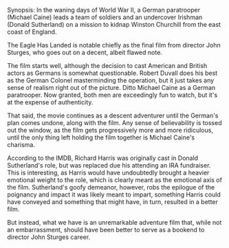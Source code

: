 Synopsis: In the waning days of World War II, a German paratrooper (Michael Caine) leads a team of soldiers and an undercover Irishman (Donald Sutherland) on a mission to kidnap Winston Churchill from the east coast of England.

The Eagle Has Landed is notable chiefly as the final film from director John Sturges, who goes out on a decent, albeit flawed note.

The film starts well, although the decision to cast American and British actors as Germans is somewhat questionable. Robert Duvall does his best as the German Colonel masterminding the operation, but it just takes any sense of realism right out of the picture. Ditto Michael Caine as a German paratrooper. Now granted, both men are exceedingly fun to watch, but it's at the expense of authenticity.

That said, the movie continues as a descent adventurer until the German's plan comes undone, along with the film. Any sense of believability is tossed out the window, as the film gets progressively more and more ridiculous, until the only thing left holding the film together is Michael Caine's charisma.

According to the IMDB, Richard Harris was originally cast in Donald Sutherland's role, but was replaced due his attending an IRA fundraiser. This is interesting, as Harris would have undoubtedly brought a heavier emotional weight to the role, which is clearly meant as the emotional axis of the film. Sutherland's goofy demeanor, however, robs the epilogue of the poignancy and impact it was likely meant to impart, something Harris could have conveyed and something that might have, in turn, resulted in a better film.

But instead, what we have is an unremarkable adventure film that, while not an embarrassment, should have been better to serve as a bookend to director John Sturges career.
